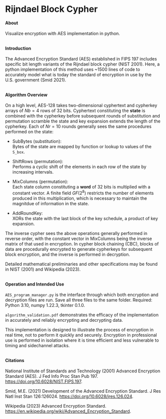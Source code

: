 # Rijndael Block Cypher

**About**
\
\
Visualize encryption with AES implementation in python. 

\
**Introduction**
\
\
The Advanced Encryption Standard (AES) established in FIPS 197 includes specific bit length variants of the Rijndael block cypher (NIST 2001). Here, a python implementation of this method uses ~1500 lines of code to accurately model what is today the standard of encryption in use by the U.S. government (Smid 2021).

\
**Algorithm Overview**
\
\
On a high level, AES-128 takes two-dimensional cyphertext and cypherkey arrays of $Nb=4$ rows of 32 bits. Cyphertext constituting the **state** is combined with the cypherkey before subsequent rounds of substitution and permutation scramble the state and key expansion extends the length of the cypherkey. Each of $Nr=10$ rounds generally sees the same procedures performed on the state:

- SubBytes (substitution):\
Bytes of the state are mapped by function or lookup to values of the ```S_box```.

- ShiftRows (permutation):\
Performs a cyclic shift of the elements in each row of the state by increasing intervals.

- MixColumns (permutation):\
Each state column constituting a **word** of 32 bits is multiplied with a constant vector. A finite field $GF(2^{8})$ restricts the number of elements produced in this multiplication, which is necessary to maintain the magnitdue of information in the state.

- AddRoundKey:\
XORs the state with the last block of the key schedule, a product of key expansion.

The inverse cypher sees the above operations generally performed in reverse order, with the constant vector in MixColumns being the inverse matrix of that used in encryption. In cypher block chaining (CBC), blocks of data are procedurally encrypted to generate cypherkeys for subsequent block encryption, and the inverse is performed in decryption.

Detailed mathematical preliminaries and other specifications may be found in NIST (2001) and Wikipedia (2023).

\
**Operation and Intended Use**
\
\
```AES_program_manager.py``` is the interface through which both encryption and decryption files are run. Save all three files to the same folder. Required: Python 3.10, numpy 1.22.3, tkinter 0.1.0.

```algorithm_validation.pdf``` demonstrates the efficacy of the implementation in accurately and reliably encrypting and decrypting data.

This implementation is designed to illustrate the process of encryption in real time, not to perform it quickly and securely. Encryption in professional use is performed in isolation where it is time efficient and less vulnerable to timing and sidechannel attacks.

\
**Citations**
\
\
National Institute of Standards and Technology (2001) Advanced Encryption Standard (AES). J Fed Info Proc Stan Pub 197. https://doi.org/10.6028/NIST.FIPS.197.

Smid, M.E. (2021) Development of the Advanced Encryption Standard. J Res Natl Inst Stan 126:126024. https://doi.org/10.6028/jres.126.024.

Wikipedia (2023) Advanced Encryption Standard. https://en.wikipedia.org/wiki/Advanced_Encryption_Standard.
